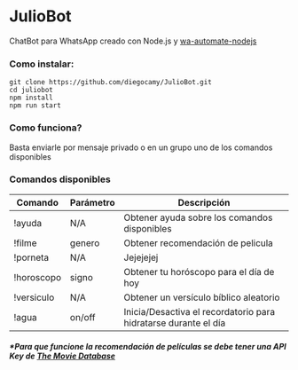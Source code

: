 # JulioBot

ChatBot para WhatsApp creado con Node.js y [wa-automate-nodejs](https://github.com/open-wa/wa-automate-nodejs)

### Como instalar:

    git clone https://github.com/diegocamy/JulioBot.git
    cd juliobot
    npm install
    npm run start

### Como funciona?

Basta enviarle por mensaje privado o en un grupo uno de los comandos disponibles

### Comandos disponibles

| Comando    | Parámetro | Descripción                                                     |
| ---------- | --------- | --------------------------------------------------------------- |
| !ayuda     | N/A       | Obtener ayuda sobre los comandos disponibles                    |
| !filme     | genero    | Obtener recomendación de pelicula                               |
| !porneta   | N/A       | Jejejejej                                                       |
| !horoscopo | signo     | Obtener tu horóscopo para el día de hoy                         |
| !versiculo | N/A       | Obtener un versículo bíblico aleatorio                          |
| !agua      | on/off    | Inicia/Desactiva el recordatorio para hidratarse durante el día |

##### \*Para que funcione la recomendación de películas se debe tener una API Key de [The Movie Database](https://www.themoviedb.org/)
